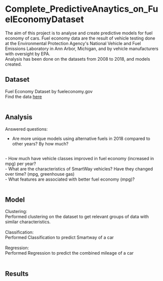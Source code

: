 # Complete_PredictiveAnaytics_on_FuelEconomyDataset
The aim of this project is to analyse and create predictive models for fuel economy of cars. Fuel economy data are the result of vehicle testing done at the Environmental Protection Agency's National Vehicle and Fuel Emissions Laboratory in Ann Arbor, Michigan, and by vehicle manufacturers with oversight by EPA.
<br />
Analysis has been done on the datasets from 2008 to 2018, and models created.

## Dataset
Fuel Economy Dataset by fueleconomy.gov 
<br />
Find the data [here](https://www.fueleconomy.gov/feg/download.shtml)
<br /><br />

## Analysis
Answered questions:
<br />
- Are more unique models using alternative fuels in 2018 compared to other years? By how much?
<br />
- How much have vehicle classes improved in fuel economy (increased in mpg) per year?
<br />
- What are the characteristics of SmartWay vehicles? Have they changed over time? (mpg, greenhouse gas)
<br />
- What features are associated with better fuel economy (mpg)?
<br /><br />

## Model
Clustering:
<br />
Performed clustering on the dataset to get relevant groups of data with similar characteristics.
<br />
<br />
Classification:
<br />
Performed Classification to predict Smartway of a car
<br />
<br />
Regression:
<br />
Performed Regression to predict the combined mileage of a car
<br /><br />

## Results

